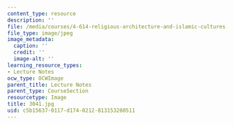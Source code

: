 ```yaml
---
content_type: resource
description: ''
file: /media/courses/4-614-religious-architecture-and-islamic-cultures-fall-2002/c5b156370117d1740212813153280511_3041.jpg
file_type: image/jpeg
image_metadata:
  caption: ''
  credit: ''
  image-alt: ''
learning_resource_types:
- Lecture Notes
ocw_type: OCWImage
parent_title: Lecture Notes
parent_type: CourseSection
resourcetype: Image
title: 3041.jpg
uid: c5b15637-0117-d174-0212-813153280511
---
```


